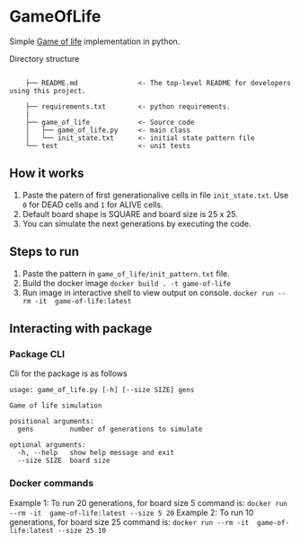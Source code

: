 # GameOfLife
Simple [Game of life](https://en.wikipedia.org/wiki/Conway%27s_Game_of_Life) implementation in python.

Directory structure

```

    ├── README.md               <- The top-level README for developers using this project.

    ├── requirements.txt        <- python requirements.
    |
    ├── game_of_life            <- Source code
    │   ├── game_of_life.py     <- main class
    │   └── init_state.txt      <- initial state pattern file
    └── test                    <- unit tests
```

## How it works

1. Paste the patern of first generationalive cells in file `init_state.txt`. Use `0` for DEAD cells and `1` for ALIVE cells.
2. Default board shape is SQUARE and board size is 25 x 25.
3. You can simulate the next generations by executing the code.


## Steps to run

1. Paste the pattern in `game_of_life/init_pattern.txt` file.
2. Build the docker image `docker build . -t game-of-life`
3. Run image in interactive shell to view output on console. `docker run --rm -it  game-of-life:latest`


## Interacting with package

### Package CLI

Cli for the package is as follows

```
usage: game_of_life.py [-h] [--size SIZE] gens

Game of life simulation

positional arguments:
  gens         number of generations to simulate

optional arguments:
  -h, --help   show help message and exit
  --size SIZE  board size
```

### Docker commands 

Example 1: To run 20 generations, for board size 5 command is: `docker run --rm -it  game-of-life:latest --size 5 20`
Example 2: To run 10 generations, for board size 25 command is: `docker run --rm -it  game-of-life:latest --size 25 10`




